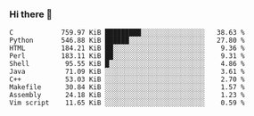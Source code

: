 ### Hi there 👋

<!--
**kanglib/kanglib** is a ✨ _special_ ✨ repository because its `README.md` (this file) appears on your GitHub profile.

Here are some ideas to get you started:

- 🔭 I’m currently working on ...
- 🌱 I’m currently learning ...
- 👯 I’m looking to collaborate on ...
- 🤔 I’m looking for help with ...
- 💬 Ask me about ...
- 📫 How to reach me: ...
- 😄 Pronouns: ...
- ⚡ Fun fact: ...
-->

<!--START_SECTION:top_language-->
```text
C            759.97 KiB █████████░░░░░░░░░░░░░░░░   38.63 %
Python       546.88 KiB ██████░░░░░░░░░░░░░░░░░░░   27.80 %
HTML         184.21 KiB ██░░░░░░░░░░░░░░░░░░░░░░░    9.36 %
Perl         183.11 KiB ██░░░░░░░░░░░░░░░░░░░░░░░    9.31 %
Shell         95.55 KiB █░░░░░░░░░░░░░░░░░░░░░░░░    4.86 %
Java          71.09 KiB ░░░░░░░░░░░░░░░░░░░░░░░░░    3.61 %
C++           53.03 KiB ░░░░░░░░░░░░░░░░░░░░░░░░░    2.70 %
Makefile      30.84 KiB ░░░░░░░░░░░░░░░░░░░░░░░░░    1.57 %
Assembly      24.18 KiB ░░░░░░░░░░░░░░░░░░░░░░░░░    1.23 %
Vim script    11.65 KiB ░░░░░░░░░░░░░░░░░░░░░░░░░    0.59 %
```
<!--END_SECTION:top_language-->
